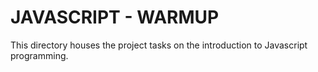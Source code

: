 # JAVASCRIPT - WARMUP
This directory houses the project tasks on the introduction to Javascript programming.
